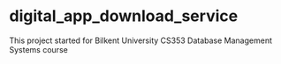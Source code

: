 # digital_app_download_service
This project started for Bilkent University CS353 Database Management Systems course
